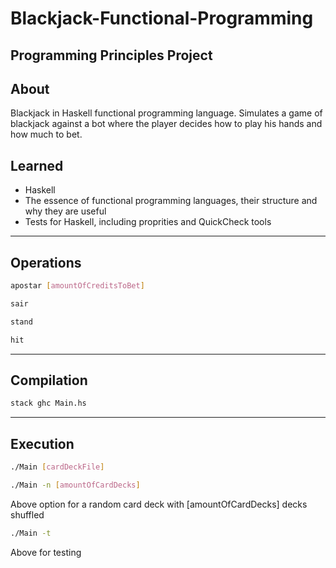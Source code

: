 # Blackjack-Functional-Programming

## Programming Principles Project

## About

Blackjack in Haskell functional programming language.
Simulates a game of blackjack against a bot where the player decides how to play his hands and how much to bet.

## Learned
 - Haskell
 - The essence of functional programming languages, their structure and why they are useful
 - Tests for Haskell, including proprities and QuickCheck tools

---
## Operations

```bash
apostar [amountOfCreditsToBet]
```

```bash
sair
```

```bash
stand
```

```bash
hit
```


---
## Compilation

```bash
stack ghc Main.hs
```


---
## Execution

```bash
./Main [cardDeckFile]
```

```bash
./Main -n [amountOfCardDecks]
```

Above option for a random card deck with [amountOfCardDecks] decks shuffled

```bash
./Main -t
```

Above for testing
